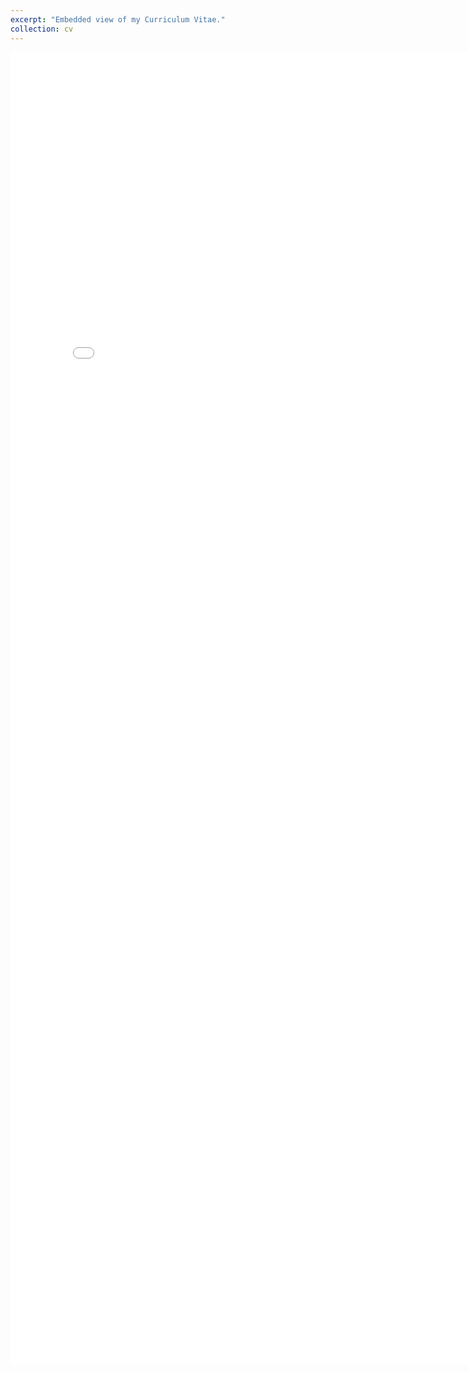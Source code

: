 ```yaml
---
excerpt: "Embedded view of my Curriculum Vitae."
collection: cv
---
```


<embed src="/files/MMDD_13_structured.pdf" width="800px" height="2100px" />
